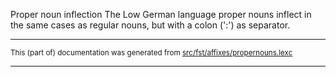 Proper noun inflection
The Low German language proper nouns inflect in the same cases as regular
nouns, but with a colon (':') as separator.

* * *

<small>This (part of) documentation was generated from [src/fst/affixes/propernouns.lexc](https://github.com/giellalt/lang-nds/blob/main/src/fst/affixes/propernouns.lexc)</small>

---

